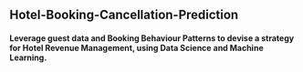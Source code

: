 ## Hotel-Booking-Cancellation-Prediction

#### Leverage guest data and Booking Behaviour Patterns to devise a strategy for Hotel Revenue Management, using Data Science and Machine Learning.
